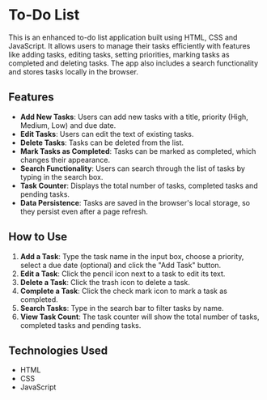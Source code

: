 
#  To-Do List

This is an enhanced to-do list application built using HTML, CSS and JavaScript. It allows users to manage their tasks efficiently with features like adding tasks, editing tasks, setting priorities, marking tasks as completed and deleting tasks. The app also includes a search functionality and stores tasks locally in the browser.

## Features

- **Add New Tasks**: Users can add new tasks with a title, priority (High, Medium, Low) and due date.
- **Edit Tasks**: Users can edit the text of existing tasks.
- **Delete Tasks**: Tasks can be deleted from the list.
- **Mark Tasks as Completed**: Tasks can be marked as completed, which changes their appearance.
- **Search Functionality**: Users can search through the list of tasks by typing in the search box.
- **Task Counter**: Displays the total number of tasks, completed tasks and pending tasks.
- **Data Persistence**: Tasks are saved in the browser's local storage, so they persist even after a page refresh.

## How to Use

1. **Add a Task**: Type the task name in the input box, choose a priority, select a due date (optional) and click the "Add Task" button.
2. **Edit a Task**: Click the pencil icon next to a task to edit its text.
3. **Delete a Task**: Click the trash icon to delete a task.
4. **Complete a Task**: Click the check mark icon to mark a task as completed.
5. **Search Tasks**: Type in the search bar to filter tasks by name.
6. **View Task Count**: The task counter will show the total number of tasks, completed tasks and pending tasks.

## Technologies Used

- HTML
- CSS
- JavaScript

